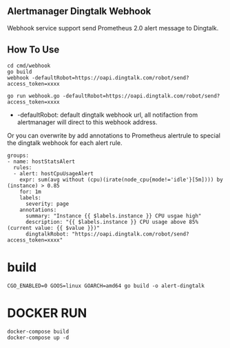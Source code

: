 ## Alertmanager Dingtalk Webhook

Webhook service support send Prometheus 2.0 alert message to Dingtalk.

## How To Use

```
cd cmd/webhook
go build
webhook -defaultRobot=https://oapi.dingtalk.com/robot/send?access_token=xxxx
```

```
go run webhook.go -defaultRobot=https://oapi.dingtalk.com/robot/send?access_token=xxxx
```

* -defaultRobot: default dingtalk webhook url, all notifaction from alertmanager will direct to this webhook address.

Or you can overwrite by add annotations to Prometheus alertrule to special the dingtalk webhook for each alert rule.

```
groups:
- name: hostStatsAlert
  rules:
  - alert: hostCpuUsageAlert
    expr: sum(avg without (cpu)(irate(node_cpu{mode!='idle'}[5m]))) by (instance) > 0.85
    for: 1m
    labels:
      severity: page
    annotations:
      summary: "Instance {{ $labels.instance }} CPU usgae high"
      description: "{{ $labels.instance }} CPU usage above 85% (current value: {{ $value }})"
      dingtalkRobot: "https://oapi.dingtalk.com/robot/send?access_token=xxxx"
```

# build
```
CGO_ENABLED=0 GOOS=linux GOARCH=amd64 go build -o alert-dingtalk
```

# DOCKER RUN 
```
docker-compose build
docker-compose up -d 
```